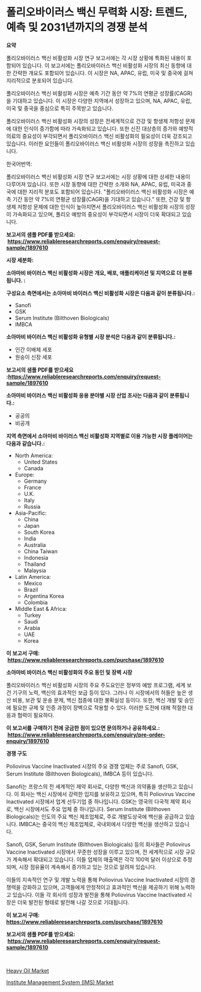 <p><h1>폴리오바이러스 백신 무력화 시장: 트렌드, 예측 및 2031년까지의 경쟁 분석</h1></p><p><strong>요약</strong></p>
<p><p>폴리오바이러스 백신 비활성화 시장 연구 보고서에는 각 시장 상황에 특화된 내용이 포함되어 있습니다. 이 보고서에는 폴리오바이러스 백신 비활성화 시장의 최신 동향에 대한 간략한 개요도 포함되어 있습니다. 이 시장은 NA, APAC, 유럽, 미국 및 중국에 걸쳐 지리적으로 분포되어 있습니다.</p><p>폴리오바이러스 백신 비활성화 시장은 예측 기간 동안 약 7%의 연평균 성장률(CAGR)을 기대하고 있습니다. 이 시장은 다양한 지역에서 성장하고 있으며, NA, APAC, 유럽, 미국 및 중국을 중심으로 특히 주목받고 있습니다.</p><p>폴리오바이러스 백신 비활성화 시장의 성장은 전세계적으로 건강 및 항생제 저항성 문제에 대한 인식이 증가함에 따라 가속화되고 있습니다. 또한 신진 대상층의 증가와 예방적 의료의 중요성이 부각되면서 폴리오바이러스 백신 비활성화의 필요성이 더욱 강조되고 있습니다. 이러한 요인들이 폴리오바이러스 백신 비활성화 시장의 성장을 촉진하고 있습니다.</p><p>한국어번역:</p><p>폴리오바이러스 백신 비활성화 시장 연구 보고서에는 시장 상황에 대한 상세한 내용이 다루어져 있습니다. 또한 시장 동향에 대한 간략한 소개와 NA, APAC, 유럽, 미국과 중국에 대한 지리적 분포도 포함되어 있습니다. "폴리오바이러스 백신 비활성화 시장은 예측 기간 동안 약 7%의 연평균 성장률(CAGR)을 기대하고 있습니다." 또한, 건강 및 항생제 저항성 문제에 대한 인식이 높아지면서 폴리오바이러스 백신 비활성화 시장의 성장이 가속화되고 있으며, 폴리오 예방의 중요성이 부각되면서 시장이 더욱 확대되고 있습니다.</p></p>
<p><strong>보고서의 샘플 PDF를 받으세요: &nbsp;<a href="https://www.reliableresearchreports.com/enquiry/request-sample/1897610">https://www.reliableresearchreports.com/enquiry/request-sample/1897610</a></strong></p>
<p><strong>시장 세분화:</strong></p>
<p><strong> 소아마비 바이러스 백신 비활성화 시장은 개요, 배포, 애플리케이션 및 지역으로 더 분류됩니다. :</strong></p>
<p><strong>구성요소 측면에서는 소아마비 바이러스 백신 비활성화 시장은 다음과 같이 분류됩니다.:</strong></p>
<p><ul><li>Sanofi</li><li>GSK</li><li>Serum Institute (Bilthoven Biologicals)</li><li>IMBCA</li></ul></p>
<p><strong> 소아마비 바이러스 백신 비활성화 유형별 시장 분석은 다음과 같이 분류됩니다.:</strong></p>
<p><ul><li>인간 이배체 세포</li><li>원숭이 신장 세포</li></ul></p>
<p><strong>보고서의 샘플 PDF를 받으세요 :<a href="https://www.reliableresearchreports.com/enquiry/request-sample/1897610">https://www.reliableresearchreports.com/enquiry/request-sample/1897610</a></strong></p>
<p><strong> 소아마비 바이러스 백신 비활성화 응용 분야별 시장 산업 조사는 다음과 같이 분류됩니다.:</strong></p>
<p><ul><li>공공의</li><li>비공개</li></ul></p>
<p><strong>지역 측면에서 소아마비 바이러스 백신 비활성화 지역별로 이용 가능한 시장 플레이어는 다음과 같습니다.:</strong></p>
<p><ul>
    <li>
        North America:
        <ul>
            <li>United States</li>
            <li>Canada</li>
        </ul>
    </li>
    <li>
        Europe:
        <ul>
            <li>Germany</li>
            <li>France</li>
            <li>U.K.</li>
            <li>Italy</li>
            <li>Russia</li>
        </ul>
    </li>
    <li>
        Asia-Pacific:
        <ul>
            <li>China</li>
            <li>Japan</li>
            <li>South Korea</li>
            <li>India</li>
            <li>Australia</li>
            <li>China Taiwan</li>
            <li>Indonesia</li>
            <li>Thailand</li>
            <li>Malaysia</li>
        </ul>
    </li>
    <li>
        Latin America:
        <ul>
            <li>Mexico</li>
            <li>Brazil</li>
            <li>Argentina Korea</li>
            <li>Colombia</li>
        </ul>
    </li>
    <li>
        Middle East & Africa:
        <ul>
            <li>Turkey</li>
            <li>Saudi</li>
            <li>Arabia</li>
            <li>UAE</li>
            <li>Korea</li>
        </ul>
    </li>
    </ul></p>
<p><strong>이 보고서 구매: &nbsp;<a href="https://www.reliableresearchreports.com/purchase/1897610">https://www.reliableresearchreports.com/purchase/1897610</a></strong></p>
<p><strong>소아마비 바이러스 백신 비활성화의 주요 동인 및 장벽 시장</strong></p>
<p><p>폴리오바이러스 백신 비활성화 시장의 주요 주도요인은 정부의 예방 프로그램, 세계 보건 기구의 노력, 백신의 효과적인 보급 등이 있다. 그러나 이 시장에서의 허들은 높은 생산 비용, 보관 및 운송 문제, 백신 접종에 대한 불확실성 등이다. 또한, 백신 개발 및 승인에 필요한 규제 및 인증 과정이 장벽으로 작용할 수 있다. 이러한 도전에 대해 적절한 대응과 협력이 필요하다.</p></p>
<p><strong>이 보고서를 구매하기 전에 궁금한 점이 있으면 문의하거나 공유하세요.: &nbsp;<a href="https://www.reliableresearchreports.com/enquiry/pre-order-enquiry/1897610">https://www.reliableresearchreports.com/enquiry/pre-order-enquiry/1897610</a></strong></p>
<p><strong>경쟁 구도</strong></p>
<p><p>Poliovirus Vaccine Inactivated 시장의 주요 경쟁 업체는 주로 Sanofi, GSK, Serum Institute (Bilthoven Biologicals), IMBCA 등이 있습니다. </p><p>Sanofi는 프랑스의 전 세계적인 제약 회사로, 다양한 백신과 의약품을 생산하고 있습니다. 이 회사는 백신 시장에서 강력한 입지를 보유하고 있으며, 특히 Poliovirus Vaccine Inactivated 시장에서 업계 선두기업 중 하나입니다. GSK는 영국의 다국적 제약 회사로, 백신 시장에서도 주요 업체 중 하나입니다. Serum Institute (Bilthoven Biologicals)는 인도의 주요 백신 제조업체로, 주로 개발도상국에 백신을 공급하고 있습니다. IMBCA는 중국의 백신 제조업체로, 국내외에서 다양한 백신을 생산하고 있습니다.</p><p>Sanofi, GSK, Serum Institute (Bilthoven Biologicals) 등의 회사들은 Poliovirus Vaccine Inactivated 시장에서 꾸준한 성장을 이루고 있으며, 전 세계적으로 시장 규모가 계속해서 확대되고 있습니다. 이들 업체의 매출액은 각각 100억 달러 이상으로 추정되며, 시장 점유율이 계속해서 증가하고 있는 것으로 알려져 있습니다.</p><p>이들의 지속적인 연구 및 개발 노력을 통해 Poliovirus Vaccine Inactivated 시장의 경쟁력을 강화하고 있으며, 고객들에게 안정적이고 효과적인 백신을 제공하기 위해 노력하고 있습니다. 이들 각 회사의 성장과 발전을 통해 Poliovirus Vaccine Inactivated 시장은 더욱 발전된 형태로 발전해 나갈 것으로 기대됩니다.</p></p>
<p><strong>이 보고서 구매: &nbsp; <a href="https://www.reliableresearchreports.com/purchase/1897610">https://www.reliableresearchreports.com/purchase/1897610</a></strong></p>
<p><strong>보고서의 샘플 PDF를 받으세요: &nbsp;<a href="https://www.reliableresearchreports.com/enquiry/request-sample/1897610">https://www.reliableresearchreports.com/enquiry/request-sample/1897610</a></strong><strong></strong></p>
<p>&nbsp;</p>
<p><p><a href="https://github.com/Glendatilghmankmgz0rbhwpy/Market-Research-Report-List-1/blob/main/heavy-oil-market.md">Heavy Oil Market</a></p><p><a href="https://butternut-bug-553.notion.site/Institute-Management-System-IMS-Market-Furnish-Information-about-Market-Size-Market-Share-Market-b902d19268324d4c8ff8a0cf79d09e1b">Institute Management System (IMS) Market</a></p></p>